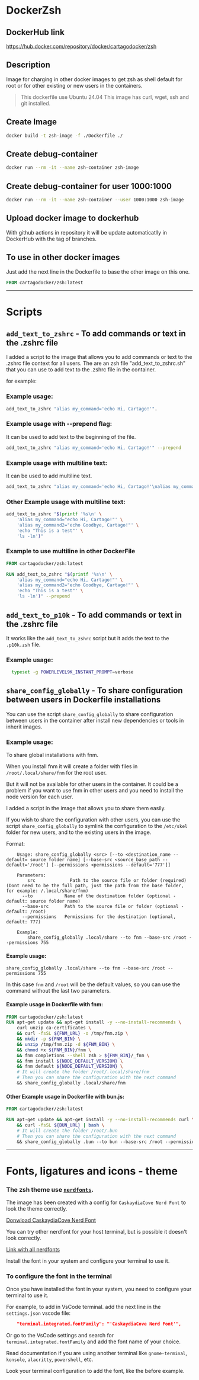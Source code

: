 # DockerZsh

## DockerHub link

https://hub.docker.com/repository/docker/cartagodocker/zsh

## Description

Image for charging in other docker images to get zsh as shell default for root or for other existing or new users in the containers.

> This dockerfile use Ubuntu 24.04
> This image has curl, wget, ssh and git installed.

## Create Image

```bash
docker build -t zsh-image -f ./Dockerfile ./
```

## Create debug-container

```bash
docker run --rm -it --name zsh-container zsh-image
```

## Create debug-container for user 1000:1000

```bash
docker run --rm -it --name zsh-container --user 1000:1000 zsh-image
```

## Upload docker image to dockerhub

With github actions in repository it will be update automaticatlly in DockerHub with the tag of branches.

## To use in other docker images

Just add the next line in the Dockerfile to base the other image on this one.

```Dockerfile
FROM cartagodocker/zsh:latest
```

---

# Scripts

## `add_text_to_zshrc` - To add commands or text in the .zshrc file

I added a script to the image that allows you to add commands or text to the .zshrc file context for all users.
The are an zsh file "add_text_to_zshrc.sh" that you can use to add text to the .zshrc file in the container.

for example:

### Example usage:

```bash
add_text_to_zshrc "alias my_command='echo Hi, Cartago!'".
```

### Example usage with --prepend flag:

It can be used to add text to the beginning of the file.

```bash
add_text_to_zshrc "alias my_command='echo Hi, Cartago!'" --prepend
```

### Example usage with multiline text:

It can be used to add multiline text.

```bash
add_text_to_zshrc "alias my_command='echo Hi, Cartago!'\nalias my_command2='echo Hi, Cartago!'" --prepend
```

### Other Example usage with multiline text:

```bash
add_text_to_zshrc "$(printf '%s\n' \
    'alias my_command="echo Hi, Cartago!"' \
    'alias my_command2="echo Goodbye, Cartago!"' \
    'echo "This is a test"' \
    'ls -ln')"
```

### Example to use multiline in other DockerFile

```Dockerfile
FROM cartagodocker/zsh:latest

RUN add_text_to_zshrc "$(printf '%s\n' \
    'alias my_command="echo Hi, Cartago!"' \
    'alias my_command2="echo Goodbye, Cartago!"' \
    'echo "This is a test"' \
    'ls -ln')" --prepend
```

## `add_text_to_p10k` - To add commands or text in the .zshrc file

It works like the `add_text_to_zshrc` script but it adds the text to the `.p10k.zsh` file.

### Example usage:

```bash
  typeset -g POWERLEVEL9K_INSTANT_PROMPT=verbose
```

## `share_config_globally` - To share configuration between users in Dockerfile installations

You can use the script `share_config_globally` to share configuration between users in the container after install new dependencies or tools in inherit images.

### Example usage:

To share global installations with fnm.

When you install fnm it will create a folder with files in `/root/.local/share/fnm` for the root user.

But it will not be available for other users in the container. It could be a problem if you want to use fnm in other users and you need to install the node version for each user.

I added a script in the image that allows you to share them easily.

If you wish to share the configuration with other users, you can use the script `share_config_globally` to symlink the configuration to the `/etc/skel` folder for new users, and to the existing users in the image.

Format:

```vbnet
    Usage: share_config_globally <src> [--to <destination_name --default= source folder name] [--base-src <source_base_path --default='/root'] [--permissions <permissions --default='777']]

    Parameters:
        src             Path to the source file or folder (required) (Dont need to be the full path, just the path from the base folder, for example: /.local/share/fnm)
      --to            Name of the destination folder (optional - default: source folder name)
      --base-src      Path to the source file or folder (optional - default: /root)
      --permissions   Permissions for the destination (optional, default: 777)

    Example:
        share_config_globally .local/share --to fnm --base-src /root --permissions 755

```

#### Example usage:

```
share_config_globally .local/share --to fnm --base-src /root --permissions 755
```

In this case `fnm` and `/root` will be the default values, so you can use the command without the last two parameters.

#### Example usage in Dockerfile with fnm:

```Dockerfile
FROM cartagodocker/zsh:latest
RUN apt-get update && apt-get install -y --no-install-recommends \
    curl unzip ca-certificates \
    && curl -fsSL ${FNM_URL} -o /tmp/fnm.zip \
    && mkdir -p ${FNM_BIN} \
    && unzip /tmp/fnm.zip -d ${FNM_BIN} \
    && chmod +x ${FNM_BIN}/fnm \
    && fnm completions --shell zsh > ${FNM_BIN}/_fnm \
    && fnm install ${NODE_DEFAULT_VERSION} \
    && fnm default ${NODE_DEFAULT_VERSION} \
    # It will create the folder /root/.local/share/fnm
    # Then you can share the configuration with the next command
    && share_config_globally .local/share/fnm
```


#### Other Example usage in Dockerfile with bun.js:

```Dockerfile
FROM cartagodocker/zsh:latest

RUN apt-get update && apt-get install -y --no-install-recommends curl \
    && curl -fsSL ${BUN_URL} | bash \
    # It will create the folder /root/.bun
    # Then you can share the configuration with the next command
    && share_config_globally .bun --to bun --base-src /root --permissions 777
```


---

# Fonts, ligatures and icons - theme

### The zsh theme use [``nerdfonts``](https://www.nerdfonts.com/font-downloads).

The image has been created with a config for `CaskaydiaCove Nerd Font` to look the theme correctly.

[Donwload CaskaydiaCove Nerd Font](https://github.com/ryanoasis/nerd-fonts/releases/download/v3.3.0/CascadiaCode.zip)

You can try other nerdfont for your host terminal, but is possible it doesn't look correctly.

[Link with all nerdfonts](https://www.nerdfonts.com/font-downloads)

Install the font in your system and configure your terminal to use it.

### To configure the font in the terminal

Once you have installed the font in your system, you need to configure your terminal to use it.

For example, to add in VsCode terminal.  add the next line in the `settings.json` vscode file:

```json
	"terminal.integrated.fontFamily": "'CaskaydiaCove Nerd Font'",
```

Or go to the VsCode settings and search for `terminal.integrated.fontFamily` and add the font name of your choice.


Read documentation if you are using another terminal like `gnome-terminal`, `konsole`, `alacritty`, `powershell`, etc.

Look your terminal configuration to add the font, like the before example.